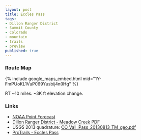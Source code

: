 ```yaml
---
layout: post
title: Eccles Pass
tags:
- Dillon Ranger District
- Summit County
- Colorado
- mountain
- trails
- preview
published: true
---
```

### Route Map
{% include google_maps_embed.html mid="1Y-FmPUoKL1VuP069Yusbij4n0Hg" %}

RT ~10 miles. ~3K ft elevation change.

### Links
- [NOAA Point Forecast](http://forecast.weather.gov/MapClick.php?lat=39.60721&lon=-106.17201)
- [Dillon Ranger District - Meadow Creek PDF](https://drive.google.com/file/d/0B0yT30uCaFvvYVBaNV9HbjRyaE0/view)
- USGS 2013 quadrature: [CO_Vail_Pass_20130813_TM_geo.pdf](https://drive.google.com/file/d/0B0yT30uCaFvvbWUtM0hJWXpoXzQ/view)
- [ProTrails - Eccles Pass](http://www.protrails.com/trail/386/summit-county-eagle-county-clear-creek-county-eccles-pass)
